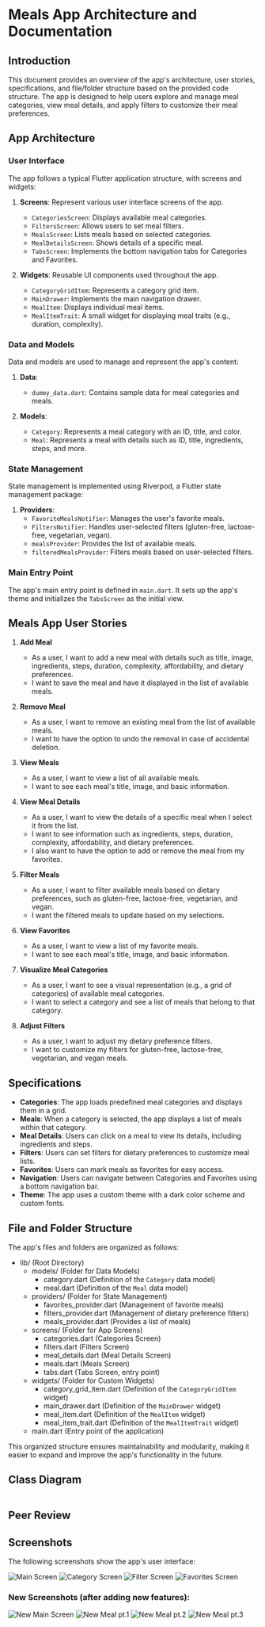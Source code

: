 # Meals App Architecture and Documentation

## Introduction
This document provides an overview of the app's architecture, user stories, specifications, and file/folder structure based on the provided code structure. 
The app is designed to help users explore and manage meal categories, view meal details, and apply filters to customize their meal preferences.

## App Architecture

### User Interface
The app follows a typical Flutter application structure, with screens and widgets:

1. **Screens**: Represent various user interface screens of the app.
    - `CategoriesScreen`: Displays available meal categories.
    - `FiltersScreen`: Allows users to set meal filters.
    - `MealsScreen`: Lists meals based on selected categories.
    - `MealDetailsScreen`: Shows details of a specific meal.
    - `TabsScreen`: Implements the bottom navigation tabs for Categories and Favorites.

2. **Widgets**: Reusable UI components used throughout the app.
    - `CategoryGridItem`: Represents a category grid item.
    - `MainDrawer`: Implements the main navigation drawer.
    - `MealItem`: Displays individual meal items.
    - `MealItemTrait`: A small widget for displaying meal traits (e.g., duration, complexity).

### Data and Models
Data and models are used to manage and represent the app's content:

1. **Data**:
    - `dummy_data.dart`: Contains sample data for meal categories and meals.

2. **Models**:
    - `Category`: Represents a meal category with an ID, title, and color.
    - `Meal`: Represents a meal with details such as ID, title, ingredients, steps, and more.

### State Management
State management is implemented using Riverpod, a Flutter state management package:

1. **Providers**:
    - `FavoriteMealsNotifier`: Manages the user's favorite meals.
    - `FiltersNotifier`: Handles user-selected filters (gluten-free, lactose-free, vegetarian, vegan).
    - `mealsProvider`: Provides the list of available meals.
    - `filteredMealsProvider`: Filters meals based on user-selected filters.

### Main Entry Point
The app's main entry point is defined in `main.dart`. It sets up the app's theme and initializes the `TabsScreen` as the initial view.

## Meals App User Stories

1. **Add Meal**
   - As a user, I want to add a new meal with details such as title, image, ingredients, steps, duration, complexity, affordability, and dietary preferences.
   - I want to save the meal and have it displayed in the list of available meals.

2. **Remove Meal**
   - As a user, I want to remove an existing meal from the list of available meals.
   - I want to have the option to undo the removal in case of accidental deletion.

3. **View Meals**
   - As a user, I want to view a list of all available meals.
   - I want to see each meal's title, image, and basic information.

4. **View Meal Details**
   - As a user, I want to view the details of a specific meal when I select it from the list.
   - I want to see information such as ingredients, steps, duration, complexity, affordability, and dietary preferences.
   - I also want to have the option to add or remove the meal from my favorites.

5. **Filter Meals**
   - As a user, I want to filter available meals based on dietary preferences, such as gluten-free, lactose-free, vegetarian, and vegan.
   - I want the filtered meals to update based on my selections.

6. **View Favorites**
   - As a user, I want to view a list of my favorite meals.
   - I want to see each meal's title, image, and basic information.

7. **Visualize Meal Categories**
   - As a user, I want to see a visual representation (e.g., a grid of categories) of available meal categories.
   - I want to select a category and see a list of meals that belong to that category.

8. **Adjust Filters**
   - As a user, I want to adjust my dietary preference filters.
   - I want to customize my filters for gluten-free, lactose-free, vegetarian, and vegan meals.

## Specifications

- **Categories**: The app loads predefined meal categories and displays them in a grid.
- **Meals**: When a category is selected, the app displays a list of meals within that category.
- **Meal Details**: Users can click on a meal to view its details, including ingredients and steps.
- **Filters**: Users can set filters for dietary preferences to customize meal lists.
- **Favorites**: Users can mark meals as favorites for easy access.
- **Navigation**: Users can navigate between Categories and Favorites using a bottom navigation bar.
- **Theme**: The app uses a custom theme with a dark color scheme and custom fonts.

## File and Folder Structure
The app's files and folders are organized as follows:

- lib/ (Root Directory)
  - models/ (Folder for Data Models)
    - category.dart (Definition of the `Category` data model)
    - meal.dart (Definition of the `Meal` data model)
  - providers/ (Folder for State Management)
    - favorites_provider.dart (Management of favorite meals)
    - filters_provider.dart (Management of dietary preference filters)
    - meals_provider.dart (Provides a list of meals)
  - screens/ (Folder for App Screens)
    - categories.dart (Categories Screen)
    - filters.dart (Filters Screen)
    - meal_details.dart (Meal Details Screen)
    - meals.dart (Meals Screen)
    - tabs.dart (Tabs Screen, entry point)
  - widgets/ (Folder for Custom Widgets)
    - category_grid_item.dart (Definition of the `CategoryGridItem` widget)
    - main_drawer.dart (Definition of the `MainDrawer` widget)
    - meal_item.dart (Definition of the `MealItem` widget)
    - meal_item_trait.dart (Definition of the `MealItemTrait` widget)
  - main.dart (Entry point of the application)

This organized structure ensures maintainability and modularity, 
making it easier to expand and improve the app's functionality in the future.


## Class Diagram
```mermaid

```

## Peer Review




## Screenshots

The following screenshots show the app's user interface:

![Main Screen](doc/screenshots/main.png)
![Category Screen](doc/screenshots/category.png)
![Filter Screen](doc/screenshots/filters.png)
![Favorites Screen](doc/screenshots/favorites.png)

### New Screenshots (after adding new features):

![New Main Screen](doc/screenshots/newMain.png)
![New Meal pt.1](doc/screenshots/newMeal1.png)
![New Meal pt.2](doc/screenshots/newMeal2.png)
![New Meal pt.3](doc/screenshots/newMeal3.png)
